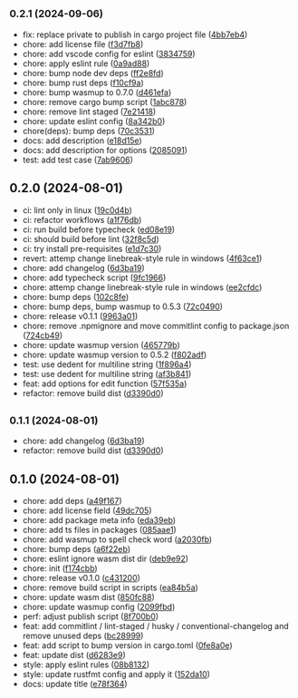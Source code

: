 ## <small>0.2.1 (2024-09-06)</small>

* fix: replace private to publish in cargo project file ([4bb7eb4](https://github.com/rainbowatcher/toml-edit-js/commit/4bb7eb4))
* chore: add license file ([f3d7fb8](https://github.com/rainbowatcher/toml-edit-js/commit/f3d7fb8))
* chore: add vscode config for eslint ([3834759](https://github.com/rainbowatcher/toml-edit-js/commit/3834759))
* chore: apply eslint rule ([0a9ad88](https://github.com/rainbowatcher/toml-edit-js/commit/0a9ad88))
* chore: bump node dev deps ([ff2e8fd](https://github.com/rainbowatcher/toml-edit-js/commit/ff2e8fd))
* chore: bump rust deps ([f10cf9a](https://github.com/rainbowatcher/toml-edit-js/commit/f10cf9a))
* chore: bump wasmup to 0.7.0 ([d461efa](https://github.com/rainbowatcher/toml-edit-js/commit/d461efa))
* chore: remove cargo bump script ([1abc878](https://github.com/rainbowatcher/toml-edit-js/commit/1abc878))
* chore: remove lint staged ([7e21418](https://github.com/rainbowatcher/toml-edit-js/commit/7e21418))
* chore: update eslint config ([8a342b0](https://github.com/rainbowatcher/toml-edit-js/commit/8a342b0))
* chore(deps): bump deps ([70c3531](https://github.com/rainbowatcher/toml-edit-js/commit/70c3531))
* docs: add description ([e18d15e](https://github.com/rainbowatcher/toml-edit-js/commit/e18d15e))
* docs: add description for options ([2085091](https://github.com/rainbowatcher/toml-edit-js/commit/2085091))
* test: add test case ([7ab9606](https://github.com/rainbowatcher/toml-edit-js/commit/7ab9606))



## 0.2.0 (2024-08-01)

* ci: lint only in linux ([19c0d4b](https://github.com/rainbowatcher/toml-edit-js/commit/19c0d4b))
* ci: refactor workflows ([a1f76db](https://github.com/rainbowatcher/toml-edit-js/commit/a1f76db))
* ci: run build before typecheck ([ed08e19](https://github.com/rainbowatcher/toml-edit-js/commit/ed08e19))
* ci: should build before lint ([32f8c5d](https://github.com/rainbowatcher/toml-edit-js/commit/32f8c5d))
* ci: try install pre-requisites ([e1d7c30](https://github.com/rainbowatcher/toml-edit-js/commit/e1d7c30))
* revert: attemp change linebreak-style rule in windows ([4f63ce1](https://github.com/rainbowatcher/toml-edit-js/commit/4f63ce1))
* chore: add changelog ([6d3ba19](https://github.com/rainbowatcher/toml-edit-js/commit/6d3ba19))
* chore: add typecheck script ([9fc1966](https://github.com/rainbowatcher/toml-edit-js/commit/9fc1966))
* chore: attemp change linebreak-style rule in windows ([ee2cfdc](https://github.com/rainbowatcher/toml-edit-js/commit/ee2cfdc))
* chore: bump deps ([102c8fe](https://github.com/rainbowatcher/toml-edit-js/commit/102c8fe))
* chore: bump deps, bump wasmup to 0.5.3 ([72c0490](https://github.com/rainbowatcher/toml-edit-js/commit/72c0490))
* chore: release v0.1.1 ([9963a01](https://github.com/rainbowatcher/toml-edit-js/commit/9963a01))
* chore: remove .npmignore and move commitlint config to package.json ([724cb49](https://github.com/rainbowatcher/toml-edit-js/commit/724cb49))
* chore: update wasmup version ([465779b](https://github.com/rainbowatcher/toml-edit-js/commit/465779b))
* chore: update wasmup version to 0.5.2 ([f802adf](https://github.com/rainbowatcher/toml-edit-js/commit/f802adf))
* test: use dedent for multiline string ([1f896a4](https://github.com/rainbowatcher/toml-edit-js/commit/1f896a4))
* test: use dedent for multiline string ([af3b841](https://github.com/rainbowatcher/toml-edit-js/commit/af3b841))
* feat: add options for edit function ([57f535a](https://github.com/rainbowatcher/toml-edit-js/commit/57f535a))
* refactor: remove build dist ([d3390d0](https://github.com/rainbowatcher/toml-edit-js/commit/d3390d0))



## <small>0.1.1 (2024-08-01)</small>

* chore: add changelog ([6d3ba19](https://github.com/rainbowatcher/toml-edit-js/commit/6d3ba19))
* refactor: remove build dist ([d3390d0](https://github.com/rainbowatcher/toml-edit-js/commit/d3390d0))



## 0.1.0 (2024-08-01)

* chore: add deps ([a49f167](https://github.com/rainbowatcher/toml-edit-js/commit/a49f167))
* chore: add license field ([49dc705](https://github.com/rainbowatcher/toml-edit-js/commit/49dc705))
* chore: add package meta info ([eda39eb](https://github.com/rainbowatcher/toml-edit-js/commit/eda39eb))
* chore: add ts files in packages ([085aae1](https://github.com/rainbowatcher/toml-edit-js/commit/085aae1))
* chore: add wasmup to spell check word ([a2030fb](https://github.com/rainbowatcher/toml-edit-js/commit/a2030fb))
* chore: bump deps ([a6f22eb](https://github.com/rainbowatcher/toml-edit-js/commit/a6f22eb))
* chore: eslint ignore wasm dist dir ([deb9e92](https://github.com/rainbowatcher/toml-edit-js/commit/deb9e92))
* chore: init ([f174cbb](https://github.com/rainbowatcher/toml-edit-js/commit/f174cbb))
* chore: release v0.1.0 ([c431200](https://github.com/rainbowatcher/toml-edit-js/commit/c431200))
* chore: remove build script in scripts ([ea84b5a](https://github.com/rainbowatcher/toml-edit-js/commit/ea84b5a))
* chore: update wasm dist ([850fc88](https://github.com/rainbowatcher/toml-edit-js/commit/850fc88))
* chore: update wasmup config ([2099fbd](https://github.com/rainbowatcher/toml-edit-js/commit/2099fbd))
* perf: adjust publish script ([8f700b0](https://github.com/rainbowatcher/toml-edit-js/commit/8f700b0))
* feat: add commitlint / lint-staged / husky / conventional-changelog and remove unused deps ([bc28999](https://github.com/rainbowatcher/toml-edit-js/commit/bc28999))
* feat: add script to bump version in cargo.toml ([0fe8a0e](https://github.com/rainbowatcher/toml-edit-js/commit/0fe8a0e))
* feat: update dist ([d6283e9](https://github.com/rainbowatcher/toml-edit-js/commit/d6283e9))
* style: apply eslint rules ([08b8132](https://github.com/rainbowatcher/toml-edit-js/commit/08b8132))
* style: update rustfmt config and apply it ([152da10](https://github.com/rainbowatcher/toml-edit-js/commit/152da10))
* docs: update title ([e78f364](https://github.com/rainbowatcher/toml-edit-js/commit/e78f364))



